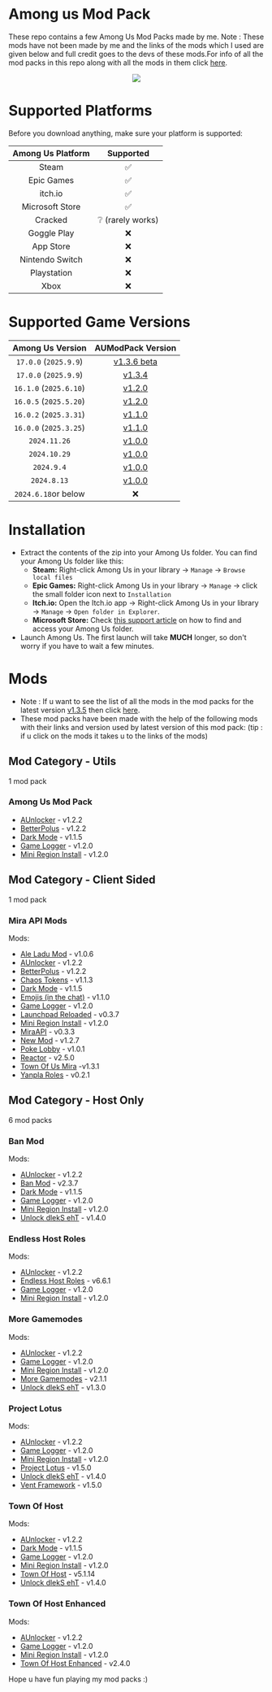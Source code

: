 # Among us Mod Pack

These repo contains a few Among Us Mod Packs made by me. Note : These mods have not been made by me and the links of the mods which I used are given below and full credit goes to the devs of these mods.For info of all the mod packs in this repo along with all the mods in them click [here](https://github.com/superidol1890/Among-Us-Mod-Pack#Mods).

<p align="center">
  <img src="./icon.png">
</p>

# Supported Platforms

Before you download anything, make sure your platform is supported:

|    Among Us Platform   |            Supported                |
|:----------------------:|:-----------------------------------:|
|    Steam               |               ✅                   |
|    Epic Games          |               ✅                   |
|    itch.io             |               ✅                   |
|    Microsoft Store     |               ✅                   |
|    Cracked             |               ❔ (rarely works)    |
|    Goggle Play         |               ❌                   |
|    App Store           |               ❌                   |
|    Nintendo Switch     |               ❌                   |
|    Playstation         |               ❌                   |
|    Xbox                |               ❌                   |

# Supported Game Versions

|    Among Us Version    |          AUModPack Version          |
|:----------------------:|:-----------------------------------:|
| `17.0.0` (`2025.9.9`)  | [v1.3.6 beta](https://github.com/superidol1890/Among-Us-Mod-Pack/releases/tag/v1.3.6) |
| `17.0.0` (`2025.9.9`)  | [v1.3.4](https://github.com/superidol1890/Among-Us-Mod-Pack/releases/tag/v1.3.4) |
| `16.1.0` (`2025.6.10`) | [v1.2.0](https://github.com/superidol1890/Among-Us-Mod-Pack/releases/tag/v1.2.0) |
| `16.0.5` (`2025.5.20`) | [v1.2.0](https://github.com/superidol1890/Among-Us-Mod-Pack/releases/tag/v1.2.0) |
| `16.0.2` (`2025.3.31`) | [v1.1.0](https://github.com/superidol1890/Among-Us-Mod-Pack/releases/tag/v1.1.0) |
| `16.0.0` (`2025.3.25`) | [v1.1.0](https://github.com/superidol1890/Among-Us-Mod-Pack/releases/tag/v1.1.0) |
|      `2024.11.26`      | [v1.0.0](https://github.com/superidol1890/Among-Us-Mod-Pack/releases/tag/v1.0.0) |
|      `2024.10.29`      | [v1.0.0](https://github.com/superidol1890/Among-Us-Mod-Pack/releases/tag/v1.0.0) |
|       `2024.9.4`       | [v1.0.0](https://github.com/superidol1890/Among-Us-Mod-Pack/releases/tag/v1.0.0) |
|      `2024.8.13`       | [v1.0.0](https://github.com/superidol1890/Among-Us-Mod-Pack/releases/tag/v1.0.0) |
| `2024.6.18`or below    | ❌ |

# Installation

- Extract the contents of the zip into your Among Us folder. You can find your Among Us folder like this:
  - **Steam:** Right-click Among Us in your library → `Manage` → `Browse local files`
  - **Epic Games:** Right-click Among Us in your library → `Manage` → click the small folder icon next to `Installation`
  - **Itch.io:** Open the Itch.io app → Right-click Among Us in your library → `Manage` → `Open folder in Explorer`.
  - **Microsoft Store:** Check [this support article](https://answers.microsoft.com/en-us/xbox/forum/all/where-can-i-find-the-gamefiles-of-a-game/5cb9a0c3-7948-4316-abc5-f27d1767b932) on how to find and access your Among Us folder.
- Launch Among Us. The first launch will take **MUCH** longer, so don't worry if you have to wait a few minutes.

# Mods

- Note : If u want to see the list of all the mods in the mod packs for the latest version [v1.3.5](https://github.com/superidol1890/Among-Us-Mod-Pack/releases/tag/v1.3.5) then click [here](https://github.com/superidol1890/Among-Us-Mod-Pack#Mods).
- These mod packs have been made with the help of the following mods with their links and version used by latest version of this mod pack: (tip : if u click on the mods it takes u to the links of the mods)

## Mod Category - Utils

1 mod pack

### Among Us Mod Pack

- [AUnlocker](https://github.com/astra1dev/AUnlocker) - v1.2.2
- [BetterPolus](https://github.com/Brybry16/BetterPolus) - v1.2.2
- [Dark Mode](https://github.com/the-real-techiee/DarkModeAU) - v1.1.5
- [Game Logger](https://github.com/whichtwix/GameLogger) - v1.2.0
- [Mini Region Install](https://github.com/miniduikboot/Mini.RegionInstall) - v1.2.0

## Mod Category - Client Sided
 
1 mod pack

### Mira API Mods 

Mods:

- [Ale Ladu Mod](https://github.com/townofus-pl/AleLuduMod) - v1.0.6
- [AUnlocker](https://github.com/astra1dev/AUnlocker) - v1.2.2
- [BetterPolus](https://github.com/Brybry16/BetterPolus) - v1.2.2
- [Chaos Tokens](https://github.com/xChipseq/ChaosTokens) - v1.1.3
- [Dark Mode](https://github.com/the-real-techiee/DarkModeAU) - v1.1.5
- [Emojis (in the chat)](https://github.com/WanderingPix/Emojis-in-the-mogus-chat) - v1.1.0
- [Game Logger](https://github.com/whichtwix/GameLogger) - v1.2.0
- [Launchpad Reloaded](https://github.com/All-Of-Us-Mods/LaunchpadReloaded) - v0.3.7
- [Mini Region Install](https://github.com/miniduikboot/Mini.RegionInstall) - v1.2.0
- [MiraAPI](https://github.com/All-Of-Us-Mods/MiraAPI) - v0.3.3
- [New Mod](https://github.com/CallOfCreator/NewMod) - v1.2.7
- [Poke Lobby](https://github.com/XtraCube/PokemongUs) - v1.0.1
- [Reactor](https://github.com/NuclearPowered/Reactor) - v2.5.0
- [Town Of Us Mira](https://github.com/AU-Avengers/TOU-Mira) -v1.3.1
- [Yanpla Roles](https://github.com/yanpla/yanplaRoles) - v0.2.1

## Mod Category - Host Only

6 mod packs 

### Ban Mod

Mods:

- [AUnlocker](https://github.com/astra1dev/AUnlocker) - v1.2.2
- [Ban Mod](https://github.com/GianniBart/BanMod) - v2.3.7
- [Dark Mode](https://github.com/the-real-techiee/DarkModeAU) - v1.1.5
- [Game Logger](https://github.com/whichtwix/GameLogger) - v1.2.0
- [Mini Region Install](https://github.com/miniduikboot/Mini.RegionInstall) - v1.2.0
- [Unlock dlekS ehT](https://github.com/Tommy-XL/Unlock-dlekS-ehT)  - v1.4.0

### Endless Host Roles

Mods:

- [AUnlocker](https://github.com/astra1dev/AUnlocker) - v1.2.2
- [Endless Host Roles](https://github.com/Gurge44/EndlessHostRoles) - v6.6.1
- [Game Logger](https://github.com/whichtwix/GameLogger) - v1.2.0
- [Mini Region Install](https://github.com/miniduikboot/Mini.RegionInstall) - v1.2.0

### More Gamemodes

Mods:

- [AUnlocker](https://github.com/astra1dev/AUnlocker) - v1.2.2
- [Game Logger](https://github.com/whichtwix/GameLogger) - v1.2.0
- [Mini Region Install](https://github.com/miniduikboot/Mini.RegionInstall) - v1.2.0
- [More Gamemodes](https://github.com/Rabek009/MoreGamemodes) - v2.1.1
- [Unlock dlekS ehT](https://github.com/Tommy-XL/Unlock-dlekS-ehT)  - v1.3.0

### Project Lotus

Mods:

- [AUnlocker](https://github.com/astra1dev/AUnlocker) - v1.2.2
- [Game Logger](https://github.com/whichtwix/GameLogger) - v1.2.0
- [Mini Region Install](https://github.com/miniduikboot/Mini.RegionInstall) - v1.2.0
- [Project Lotus](https://github.com/Lotus-AU/LotusContinued) - v1.5.0
- [Unlock dlekS ehT](https://github.com/Tommy-XL/Unlock-dlekS-ehT)  - v1.4.0
- [Vent Framework](https://github.com/Lotus-AU/VentFramework-Continued) - v1.5.0

### Town Of Host

Mods:

- [AUnlocker](https://github.com/astra1dev/AUnlocker) - v1.2.2
- [Dark Mode](https://github.com/the-real-techiee/DarkModeAU) - v1.1.5
- [Game Logger](https://github.com/whichtwix/GameLogger) - v1.2.0
- [Mini Region Install](https://github.com/miniduikboot/Mini.RegionInstall) - v1.2.0
- [Town Of Host](https://github.com/tukasa0001/TownOfHost) - v5.1.14
- [Unlock dlekS ehT](https://github.com/Tommy-XL/Unlock-dlekS-ehT)  - v1.4.0

### Town Of Host Enhanced

Mods:

- [AUnlocker](https://github.com/astra1dev/AUnlocker) - v1.2.2
- [Game Logger](https://github.com/whichtwix/GameLogger) - v1.2.0
- [Mini Region Install](https://github.com/miniduikboot/Mini.RegionInstall) - v1.2.0
- [Town Of Host Enhanced](https://github.com/EnhancedNetwork/TownofHost-Enhanced) - v2.4.0

Hope u have fun playing my mod packs :) 
